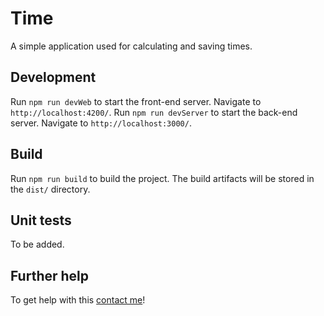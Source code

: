 # Time

A simple application used for calculating and saving times.

## Development

Run `npm run devWeb` to start the front-end server. Navigate to `http://localhost:4200/`.
Run `npm run devServer` to start the back-end server. Navigate to `http://localhost:3000/`.

## Build

Run `npm run build` to build the project. The build artifacts will be stored in the `dist/` directory.

## Unit tests

To be added.

## Further help

To get help with this [contact me](https://www.garthtoland.com/contact)!
